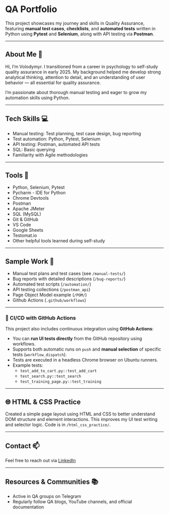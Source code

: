 # QA Portfolio

This project showcases my journey and skills in Quality Assurance, featuring **manual test cases**, **checklists**, and **automated tests** written in Python using **Pytest** and **Selenium**, along with API testing via **Postman**.

---

## About Me 👋

Hi, I’m Volodymyr. I transitioned from a career in psychology to self-study quality assurance in early 2025. My background helped me develop strong analytical thinking, attention to detail, and an understanding of user behavior — all essential for quality assurance.

I’m passionate about thorough manual testing and eager to grow my automation skills using Python.

---

## Tech Skills 💻

- Manual testing: Test planning, test case design, bug reporting  
- Test automation: Python, Pytest, Selenium  
- API testing: Postman, automated API tests  
- SQL: Basic querying 
- Familiarity with Agile methodologies

---

## Tools 🔧

- Python, Selenium, Pytest
- Pycharm - IDE for Python
- Chrome Devtools   
- Postman  
- Apache JMeter  
- SQL (MySQL)  
- Git & GitHub  
- VS Code  
- Google Sheets  
- Testomat.io
- Other helpful tools learned during self-study

---

## Sample Work 🔬

- Manual test plans and test cases (see `/manual-tests/`)  
- Bug reports with detailed descriptions (`/bug-reports/`)  
- Automated test scripts (`/automation/`)  
- API testing collections (`/postman_api`)
- Page Object Model example (`/POM/`)
- Github Actions (`.github/workflows`)

---

### 🔁 CI/CD with GitHub Actions

This project also includes continuous integration using **GitHub Actions**:

- You can **run UI tests directly** from the GitHub repository using workflows.
- Supports both automatic runs on `push` and **manual selection** of specific tests (`workflow_dispatch`).
- Tests are executed in a headless Chrome browser on Ubuntu runners.
- Example tests:
  - `test_add_to_cart.py::test_add_cart`
  - `test_search.py::test_search`
  - `test_training_page.py::test_training`

---

## 🌐 HTML & CSS Practice

Created a simple page layout using HTML and CSS to better understand DOM structure and element interactions. This improves my UI test writing and selector logic. Code is in `/html_css_practice/`.


---

## Contact 📫

Feel free to reach out via [LinkedIn]()

---

## Resources & Communities 📚

- Active in QA groups on Telegram  
- Regularly follow QA blogs, YouTube channels, and official documentation  



